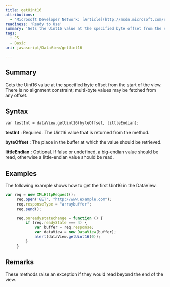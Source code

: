```yaml
---
title: getUint16
attributions:
  - 'Microsoft Developer Network: [Article](http://msdn.microsoft.com/en-us/library/ie/br212467(v=vs.94).aspx)'
readiness: 'Ready to Use'
summary: 'Gets the Uint16 value at the specified byte offset from the start of the view. There is no alignment constraint; multi-byte values may be fetched from any offset.'
tags:
  - JS
  - Basic
uri: javascript/DataView/getUint16

---
```

## Summary

Gets the Uint16 value at the specified byte offset from the start of the view. There is no alignment constraint; multi-byte values may be fetched from any offset.

## Syntax

    var testInt = dataView.getUint16(byteOffset, littleEndian);

**testInt**
:   Required. The Uint16 value that is returned from the method.

**byteOffset**
:   The place in the buffer at which the value should be retrieved.

**littleEndian**
:   Optional. If false or undefined, a big-endian value should be read, otherwise a little-endian value should be read.

## Examples

The following example shows how to get the first Uint16 in the DataView.

``` js
var req = new XMLHttpRequest();
     req.open('GET', "http://www.example.com");
     req.responseType = "arraybuffer";
     req.send();

     req.onreadystatechange = function () {
         if (req.readyState === 4) {
             var buffer = req.response;
             var dataView = new DataView(buffer);
             alert(dataView.getUint16(0));
         }
     }
```

## Remarks

These methods raise an exception if they would read beyond the end of the view.

